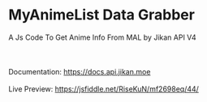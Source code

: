 # MyAnimeList Data Grabber
A Js Code To Get Anime Info From MAL by Jikan API V4
</br>
</br>
</br>
</br>
Documentation: https://docs.api.jikan.moe
</br>
</br>
Live Preview: https://jsfiddle.net/RiseKuN/mf2698eq/44/
